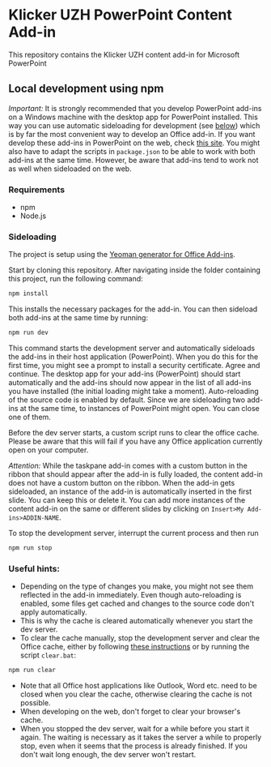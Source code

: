# Klicker UZH PowerPoint Content Add-in
This repository contains the Klicker UZH content add-in for Microsoft PowerPoint

## Local development using npm

_Important:_
It is strongly recommended that you develop PowerPoint add-ins on a Windows machine with the desktop app for PowerPoint installed. This way you can use automatic sideloading for development (see [below](#sideloading)) which is by far the most convenient way to develop an Office add-in. If you want develop these add-ins in PowerPoint on the web, check [this site](https://learn.microsoft.com/en-us/office/dev/add-ins/testing/sideload-office-add-ins-for-testing#sideload-a-yeoman-created-add-in-to-office-on-the-web). You might also have to adapt the scripts in `package.json` to be able to work with both add-ins at the same time. However, be aware that add-ins tend to work not as well when sideloaded on the web.

### Requirements
- npm
- Node.js

### Sideloading

The project is setup using the [Yeoman generator for Office Add-ins](https://github.com/OfficeDev/generator-office).

Start by cloning this repository. After navigating inside the folder containing this project, run the following command:

```sh
npm install
```
This installs the necessary packages for the add-in. You can then sideload both add-ins at the same time by running:

```sh
npm run dev
```

This command starts the development server and automatically sideloads the add-ins in their host application (PowerPoint). When you do this for the first time, you might see a prompt to install a security certificate. Agree and continue. The desktop app for your add-ins (PowerPoint) should start automatically and the add-ins should now appear in the list of all add-ins you have installed (the initial loading might take a moment). Auto-reloading of the source code is enabled by default. Since we are sideloading two add-ins at the same time, to instances of PowerPoint might open. You can close one of them.

Before the dev server starts, a custom script runs to clear the office cache. Please be aware that this will fail if you have any Office application currently open on your computer.

_Attention:_ While the taskpane add-in comes with a custom button in the ribbon that should appear after the add-in is fully loaded, the content add-in does not have a custom button on the ribbon. When the add-in gets sideloaded, an instance of the add-in is automatically inserted in the first slide. You can keep this or delete it. You can add more instances of the content add-in on the same or different slides by clicking on `Insert>My Add-ins>ADDIN-NAME`.

To stop the development server, interrupt the current process and then run

```sh
npm run stop
```

### Useful hints:
- Depending on the type of changes you make, you might not see them reflected in the add-in immediately. Even though auto-reloading is enabled, some files get cached and changes to the source code don't apply automatically.
- This is why the cache is cleared automatically whenever you start the dev server.
- To clear the cache manually, stop the development server and clear the Office cache, either by following [these instructions](https://docs.microsoft.com/en-us/office/dev/add-ins/testing/clear-cache) or by running the script `clear.bat`:

```sh
npm run clear
```
- Note that all Office host applications like Outlook, Word etc. need to be closed when you clear the cache, otherwise clearing the cache is not possible.
- When developing on the web, don't forget to clear your browser's cache.
- When you stopped the dev server, wait for a while before you start it again. The waiting is necessary as it takes the server a while to properly stop, even when it seems that the process is already finished. If you don't wait long enough, the dev server won't restart.
